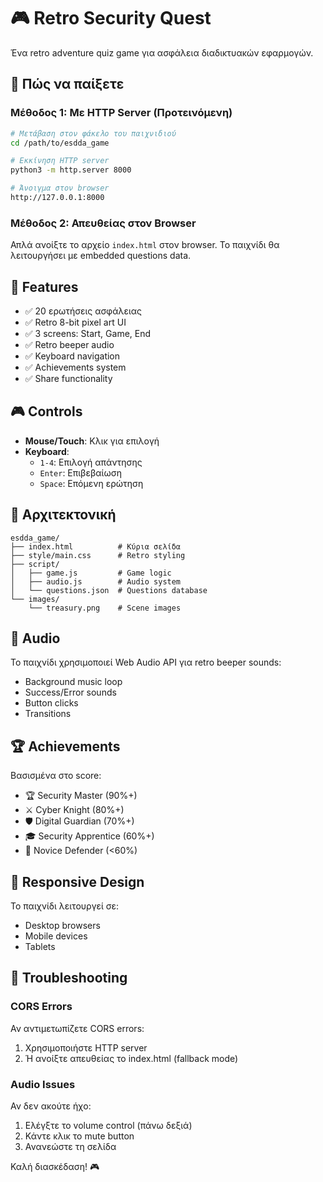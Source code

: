 # 🎮 Retro Security Quest

Ένα retro adventure quiz game για ασφάλεια διαδικτυακών εφαρμογών.

## 🚀 Πώς να παίξετε

### Μέθοδος 1: Με HTTP Server (Προτεινόμενη)
```bash
# Μετάβαση στον φάκελο του παιχνιδιού
cd /path/to/esdda_game

# Εκκίνηση HTTP server
python3 -m http.server 8000

# Άνοιγμα στον browser
http://127.0.0.1:8000
```

### Μέθοδος 2: Απευθείας στον Browser
Απλά ανοίξτε το αρχείο `index.html` στον browser. Το παιχνίδι θα λειτουργήσει με embedded questions data.

## 🎯 Features

- ✅ 20 ερωτήσεις ασφάλειας
- ✅ Retro 8-bit pixel art UI
- ✅ 3 screens: Start, Game, End
- ✅ Retro beeper audio
- ✅ Keyboard navigation
- ✅ Achievements system
- ✅ Share functionality

## 🎮 Controls

- **Mouse/Touch**: Κλικ για επιλογή
- **Keyboard**: 
  - `1-4`: Επιλογή απάντησης
  - `Enter`: Επιβεβαίωση
  - `Space`: Επόμενη ερώτηση

## 🔧 Αρχιτεκτονική

```
esdda_game/
├── index.html          # Κύρια σελίδα
├── style/main.css      # Retro styling
├── script/
│   ├── game.js         # Game logic
│   ├── audio.js        # Audio system
│   └── questions.json  # Questions database
└── images/
    └── treasury.png    # Scene images
```

## 🎵 Audio

Το παιχνίδι χρησιμοποιεί Web Audio API για retro beeper sounds:
- Background music loop
- Success/Error sounds
- Button clicks
- Transitions

## 🏆 Achievements

Βασισμένα στο score:
- 🏆 Security Master (90%+)
- ⚔️ Cyber Knight (80%+)
- 🛡️ Digital Guardian (70%+)
- 🎓 Security Apprentice (60%+)
- 🔰 Novice Defender (<60%)

## 📱 Responsive Design

Το παιχνίδι λειτουργεί σε:
- Desktop browsers
- Mobile devices
- Tablets

## 🔧 Troubleshooting

### CORS Errors
Αν αντιμετωπίζετε CORS errors:
1. Χρησιμοποιήστε HTTP server
2. Ή ανοίξτε απευθείας το index.html (fallback mode)

### Audio Issues
Αν δεν ακούτε ήχο:
1. Ελέγξτε το volume control (πάνω δεξιά)
2. Κάντε κλικ το mute button
3. Ανανεώστε τη σελίδα

Καλή διασκέδαση! 🎮 
